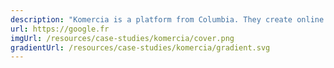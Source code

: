 ```yaml
---
description: "Komercia is a platform from Columbia. They create online shops so people with no developer skills or who don't have a team of developers can easily create and add products to their shops."
url: https://google.fr
imgUrl: /resources/case-studies/komercia/cover.png
gradientUrl: /resources/case-studies/komercia/gradient.svg
---
```

